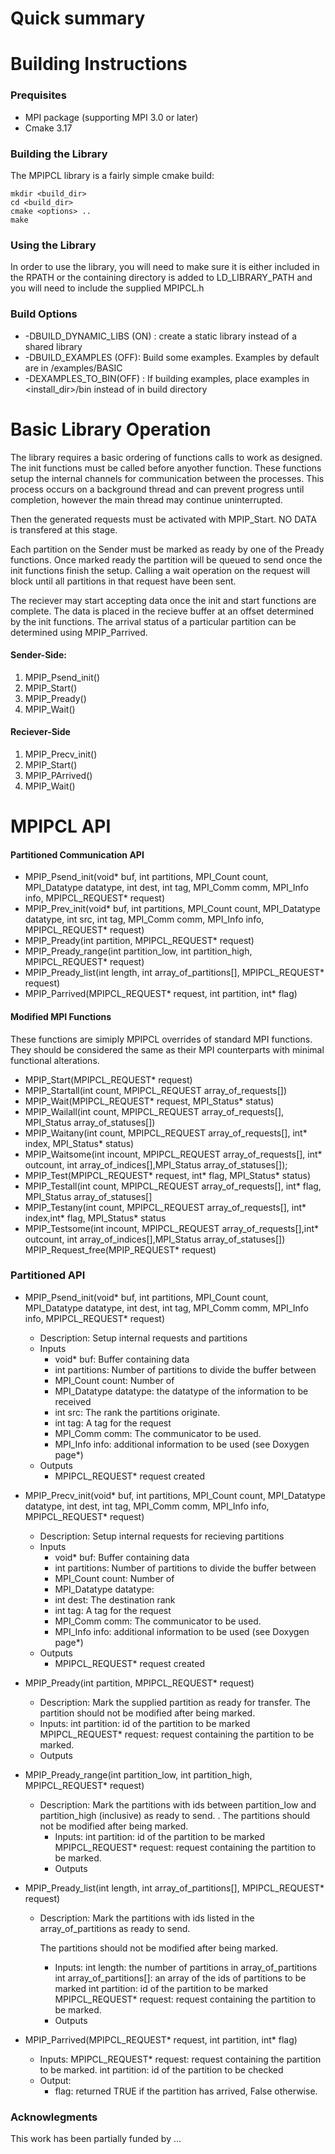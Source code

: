 # Quick summary

# Building Instructions
### Prequisites
- MPI package (supporting MPI 3.0 or later)
- Cmake 3.17

### Building the Library
The MPIPCL library is a fairly simple cmake build:
```
mkdir <build_dir>
cd <build_dir>
cmake <options> ..
make
```

### Using the Library
In order to use the library, you will need to make sure it is either included in the RPATH or the containing directory is added to LD_LIBRARY_PATH
and you will need to include the supplied MPIPCL.h 

### Build Options
 - -DBUILD_DYNAMIC_LIBS (ON) : create a static library instead of a shared library
 - -DBUILD_EXAMPLES (OFF): Build some examples. Examples by default are in <build>/examples/BASIC
 - -DEXAMPLES_TO_BIN(OFF) : If building examples, place examples in <install_dir>/bin instead of in build directory 

# Basic Library Operation
The library requires a basic ordering of functions calls to work as designed. The init functions must be called before anyother function. These functions setup the internal channels for communication between the processes. This process occurs on a background thread and can prevent progress until completion, however the main thread may continue uninterrupted. 

Then the generated requests must be activated with MPIP_Start. NO DATA is transfered at this stage. 

Each partition on the Sender must be marked as ready by one of the Pready functions. Once marked ready the partition will be queued to send once the init functions finish the setup. Calling a wait operation on the request will block until all partitions in that request have been sent. 

The reciever may start accepting data once the init and start functions are complete. The data is placed in the recieve buffer at an offset determined by the init functions. The arrival status of a particular partition can be determined using MPIP_Parrived. 

####  Sender-Side:
1. MPIP_Psend_init()
2. MPIP_Start()
3. MPIP_Pready()
4. MPIP_Wait()

#### Reciever-Side
1. MPIP_Precv_init()
1. MPIP_Start()
1. MPIP_PArrived()
1. MPIP_Wait()

# MPIPCL API
#### Partitioned Communication API
- MPIP_Psend_init(void* buf, int partitions, MPI_Count count, MPI_Datatype datatype, int dest, int tag, MPI_Comm comm, MPI_Info info, MPIPCL_REQUEST* request)
- MPIP_Prev_init(void* buf, int partitions, MPI_Count count, MPI_Datatype datatype, int src, int tag, MPI_Comm comm, MPI_Info info, MPIPCL_REQUEST* request)
- MPIP_Pready(int partition, MPIPCL_REQUEST* request)
- MPIP_Pready_range(int partition_low, int partition_high, MPIPCL_REQUEST* request)
- MPIP_Pready_list(int length, int array_of_partitions[], MPIPCL_REQUEST* request)
- MPIP_Parrived(MPIPCL_REQUEST* request, int partition, int* flag)

#### Modified MPI Functions 
These functions are simiply MPIPCL overrides of standard MPI functions. They should be considered the same as their MPI counterparts with minimal functional alterations. 
- MPIP_Start(MPIPCL_REQUEST* request)
- MPIP_Startall(int count, MPIPCL_REQUEST array_of_requests[])
- MPIP_Wait(MPIPCL_REQUEST* request, MPI_Status* status)
- MPIP_Wailall(int count, MPIPCL_REQUEST array_of_requests[], MPI_Status array_of_statuses[])
- MPIP_Waitany(int count, MPIPCL_REQUEST array_of_requests[], int* index, MPI_Status* status)
- MPIP_Waitsome(int incount, MPIPCL_REQUEST array_of_requests[], int* outcount, int array_of_indices[],MPI_Status array_of_statuses[]);
- MPIP_Test(MPIPCL_REQUEST* request, int* flag, MPI_Status* status)
- MPIP_Testall(int count, MPIPCL_REQUEST array_of_requests[], int* flag, MPI_Status array_of_statuses[]
- MPIP_Testany(int count, MPIPCL_REQUEST array_of_requests[], int* index,int* flag, MPI_Status* status
- MPIP_Testsome(int incount, MPIPCL_REQUEST array_of_requests[],int* outcount, int array_of_indices[],MPI_Status array_of_statuses[])
MPIP_Request_free(MPIP_REQUEST* request)

### Partitioned API
- MPIP_Psend_init(void* buf, int partitions, MPI_Count count, MPI_Datatype datatype, int dest, int tag, MPI_Comm comm, MPI_Info info, MPIPCL_REQUEST* request)
    - Description: Setup internal requests and partitions
    - Inputs
        - void* buf: Buffer containing data
        - int partitions: Number of partitions to divide the buffer between
        - MPI_Count count: Number of 
        - MPI_Datatype datatype: the datatype of the information to be received
        - int src: The rank the partitions originate. 
        - int tag:  A tag for the request
        - MPI_Comm comm: The communicator to be used. 
        - MPI_Info info: additional information to be used (see Doxygen page*)
    - Outputs
        - MPIPCL_REQUEST* request created

- MPIP_Precv_init(void* buf, int partitions, MPI_Count count, MPI_Datatype datatype, int dest, int tag, MPI_Comm comm, MPI_Info info, MPIPCL_REQUEST* request)
    - Description: Setup internal requests for recieving partitions 
    - Inputs
        - void* buf: Buffer containing data
        - int partitions: Number of partitions to divide the buffer between
        - MPI_Count count: Number of 
        - MPI_Datatype datatype:  
        - int dest: The destination rank
        - int tag:  A tag for the request
        - MPI_Comm comm: The communicator to be used. 
        - MPI_Info info: additional information to be used (see Doxygen page*)
    - Outputs
        - MPIPCL_REQUEST* request created 


- MPIP_Pready(int partition, MPIPCL_REQUEST* request)
    - Description: Mark the supplied partition as ready for transfer. 
    The partition should not be modified after being marked. 
    - Inputs: 
        int partition: id of the partition to be marked
        MPIPCL_REQUEST* request: request containing the partition to be marked.        
    - Outputs

- MPIP_Pready_range(int partition_low, int partition_high, MPIPCL_REQUEST* request)
  - Description: Mark the partitions with ids between partition_low and partition_high (inclusive) as ready to send. . 
    The partitions should not be modified after being marked. 
    - Inputs: 
        int partition: id of the partition to be marked
        MPIPCL_REQUEST* request: request containing the partition to be marked.        
    - Outputs


- MPIP_Pready_list(int length, int array_of_partitions[], MPIPCL_REQUEST* request)
  - Description: Mark the partitions with ids listed in the array_of_partitions as ready to send.

    The partitions should not be modified after being marked. 
    - Inputs: 
        int length: the number of partitions in array_of_partitions
        int array_of_partitions[]: an array of the ids of partitions to be marked
        int partition: id of the partition to be marked
        MPIPCL_REQUEST* request: request containing the partition to be marked.        
    - Outputs


- MPIP_Parrived(MPIPCL_REQUEST* request, int partition, int* flag)
    
    - Inputs: 
        MPIPCL_REQUEST* request: request containing the partition to be marked.
        int partition: id of the partition to be checked
    - Output:
        - flag: returned TRUE if the partition has arrived, False otherwise. 


### Acknowlegments
This work has been partially funded by ...